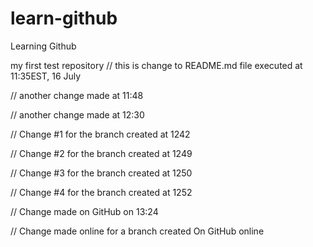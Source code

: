 # learn-github
Learning Github

my first test repository
// this is change to README.md file executed at 11:35EST, 16 July

// another change made at 11:48

// another change made at 12:30

// Change #1 for the branch created at 1242

// Change #2 for the branch created at 1249

// Change #3 for the branch created at 1250

// Change #4 for the branch created at 1252

// Change made on GitHub on 13:24

// Change made online for a branch created On GitHub online



